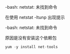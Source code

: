 -bash: netstat: 未找到命令

在使用 netstat -ltunp 出现提示

-bash: netstat: 未找到命令

原因是没有安装这个依赖包

```javascript
yum -y install net-tools
```

